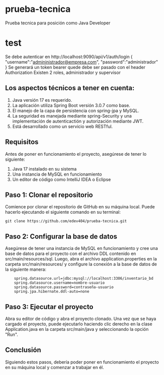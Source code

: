 # prueba-tecnica
Prueba tecnica para posición como Java Developer

# test
Se debe autenticar en http://localhost:9090/api/v1/auth/login
{
    "username":"admininistrador@empresa.com",
    "password":"administrador"
}
Se generará un token bearer quede debe ser pasado con el header Authorization
Existen 2 roles, administrador y supervisor

## Los aspectos técnicos a tener en cuenta:

1. Java versión 17 es requerido.
2. La aplicación utiliza Spring Boot versión 3.0.7 como base.
3. El manejo de la capa de persistencia con spring-jpa y MySQL.
4. La seguridad es manejada mediante spring-Security y una implementación de autenticactión y autorización mediante JWT.
5. Está desarrollado como un servicio web RESTful.

## Requisitos

Antes de poner en funcionamiento el proyecto, asegúrese de tener lo siguiente:

1. Java 17 instalado en su sistema
2. Una instancia de MySQL en funcionamiento
3. Un editor de código como IntelliJ IDEA o Eclipse

## Paso 1: Clonar el repositorio

Comience por clonar el repositorio de GitHub en su máquina local. Puede hacerlo ejecutando el siguiente comando en su terminal:

    git clone https://github.com/edev404/prueba-tecnica.git

## Paso 2: Configurar la base de datos

Asegúrese de tener una instancia de MySQL en funcionamiento y cree una base de datos para el proyecto con el archivo DDL contenido en src/main/resources/sql. Luego, abra el archivo application.properties en la carpeta src/main/resources/ y configure la conexión a la base de datos de la siguiente manera:

        spring.datasource.url=jdbc:mysql://localhost:3306/inventario_bd
        spring.datasource.username=nombre-usuario
        spring.datasource.password=contraseña-usuario
        spring.jpa.hibernate.ddl-auto=none

## Paso 3: Ejecutar el proyecto

Abra su editor de código y abra el proyecto clonado. Una vez que se haya cargado el proyecto, puede ejecutarlo haciendo clic derecho en la clase Application.java en la carpeta src/main/java y seleccionando la opción "Run".

## Conclusión

Siguiendo estos pasos, debería poder poner en funcionamiento el proyecto en su máquina local y comenzar a trabajar en él.

